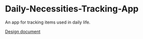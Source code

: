 # Daily-Necessities-Tracking-App
An app for tracking items used in daily life.
  
[Design document](https://docs.google.com/document/d/1yBTMQzMdcOaUl5NB9IebGZ8m_Sm-pG9p/edit?usp=sharing&ouid=117981882375661614074&rtpof=true&sd=true)
